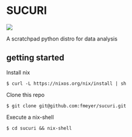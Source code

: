 # SUCURI

![](https://i.imgur.com/oFfW42F.png)

A scratchpad python distro for data analysis

## getting started

Install nix

	$ curl -L https://nixos.org/nix/install | sh

Clone this repo 

	$ git clone git@github.com:fmeyer/sucuri.git

Execute a nix-shell

	$ cd sucuri && nix-shell
